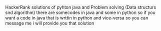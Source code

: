 HackerRank solutions of pyhton java and Problem solving (Data structurs snd algorithm)
there are somecodes in java and some in python so if you want a code in java that is wrttin in python and vice-versa so you can message me i will provide you that solution

